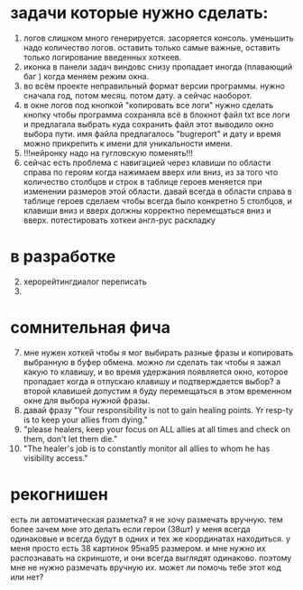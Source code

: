 



# задачи которые нужно сделать:



1. логов слишком много генерируется. засоряется консоль. уменьшить надо количество логов. оставить только самые важные, оставить только логирование введенных хоткеев.
2. иконка в панели задач виндовс снизу пропадает иногда (плавающий баг ) когда меняем режим окна. 
3. во всём проекте неправильный формат версии программы. нужно сначала год, потом месяц. потом дату. а сейчас наоборот.
4. в окне логов под кнопкой "копировать все логи" нужно сделать кнопку чтобы программа сохраняла всё в блокнот файл txt все логи и предлагала выбрать куда сохранить файл этот выводило окно выбора пути. имя файла предлагалось "bugreport" и дату и время можно прикрепить к имени для уникальности имени.
5. !!!нейронку надо на гугловскую поменять!!! 
6. сейчас есть проблема с навигацией через клавиши по области справа по героям когда нажимаем вверх или вниз, из за того что количество столбцов и строк в таблице героев меняется при изменении размеров этой области. давай всегда в области справа в таблице героев сделаем чтобы всегда было конкретно 5 столбцов, и клавиши вниз и вверх должны корректно перемещаться вниз и вверх.
потестировать хоткеи англ-рус раскладку






# в разработке


2. херорейтингдиалог переписать
3. 







# сомнительная фича
7. мне нужен хоткей чтобы я мог выбирать разные фразы и копировать выбранную в буфер обмена. можно ли сделать так чтобы я зажал какую то клавишу, и во время удержания появляется окно, которое пропадает когда я отпускаю клавишу и подтверждается выбор? а второй клавишей допустим я буду перемещаться в этом временном окне для выбора нужной фразы.
8. давай фразу "Your responsibility is not to gain healing points. Yr resp-ty is to keep your allies from dying."
8. "please healers, keep your focus on ALL allies at all times and check on them, don't let them die."
9. "The healer's job is to constantly monitor all allies to whom he has visibility access."



# рекогнишен
есть ли автоматическая разметка? я не хочу размечать вручную. тем более зачем мне это делать если герои (38шт) у меня всегда одинаковые и всегда будут в одних и тех же координатах находиться.
у меня просто есть 38 картинок 95на95 размером. и мне нужно их распознавать на скриншоте, и они всегда выглядят одинаково. поэтому мне не нужно размечать вручную их.
может ли помочь тебе этот код или нет?
   